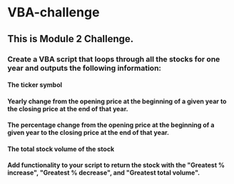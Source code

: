 # VBA-challenge
## This is Module 2 Challenge. 

### Create a VBA script that loops through all the stocks for one year and outputs the following information:

#### The ticker symbol

#### Yearly change from the opening price at the beginning of a given year to the closing price at the end of that year.

#### The percentage change from the opening price at the beginning of a given year to the closing price at the end of that year.

#### The total stock volume of the stock

#### Add functionality to your script to return the stock with the "Greatest % increase", "Greatest % decrease", and "Greatest total volume". 
